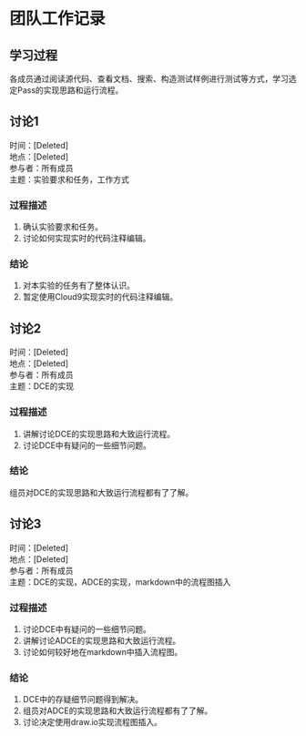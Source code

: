 # 团队工作记录

## 学习过程

各成员通过阅读源代码、查看文档、搜索、构造测试样例进行测试等方式，学习选定Pass的实现思路和运行流程。

## 讨论1

时间：[Deleted]  
地点：[Deleted]  
参与者：所有成员  
主题：实验要求和任务，工作方式  

### 过程描述

1. 确认实验要求和任务。
2. 讨论如何实现实时的代码注释编辑。

### 结论

1. 对本实验的任务有了整体认识。
2. 暂定使用Cloud9实现实时的代码注释编辑。

## 讨论2

时间：[Deleted]  
地点：[Deleted]  
参与者：所有成员  
主题：DCE的实现  

### 过程描述

1. 讲解讨论DCE的实现思路和大致运行流程。
2. 讨论DCE中有疑问的一些细节问题。

### 结论

组员对DCE的实现思路和大致运行流程都有了了解。

## 讨论3

时间：[Deleted]  
地点：[Deleted]  
参与者：所有成员  
主题：DCE的实现，ADCE的实现，markdown中的流程图插入  

### 过程描述

1. 讨论DCE中有疑问的一些细节问题。
2. 讲解讨论ADCE的实现思路和大致运行流程。
3. 讨论如何较好地在markdown中插入流程图。

### 结论

1. DCE中的存疑细节问题得到解决。
2. 组员对ADCE的实现思路和大致运行流程都有了了解。
3. 讨论决定使用draw.io实现流程图插入。  
